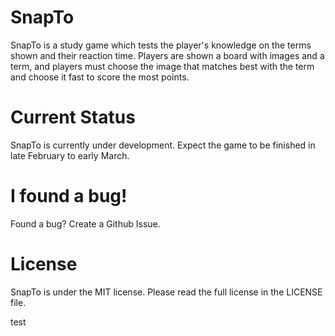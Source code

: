 # SnapTo
SnapTo is a study game which tests the player's knowledge on the terms shown and their reaction time.
Players are shown a board with images and a term, and players must choose the image that matches best with the term and choose it fast to score the most points.

# Current Status
SnapTo is currently under development. Expect the game to be finished in late February to early March.

# I found a bug!
Found a bug? Create a Github Issue.

# License
SnapTo is under the MIT license. Please read the full license in the LICENSE file.

test